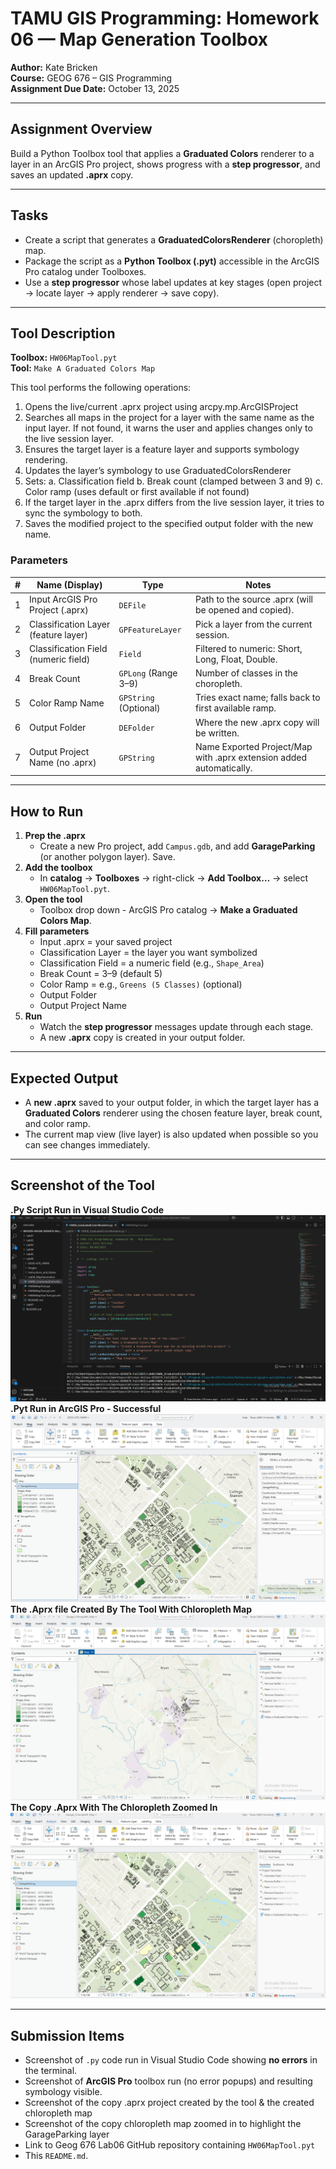 # TAMU GIS Programming: Homework 06 — Map Generation Toolbox

**Author:** Kate Bricken  
**Course:** GEOG 676 – GIS Programming  
**Assignment Due Date:** October 13, 2025

---

## Assignment Overview
Build a Python Toolbox tool that applies a **Graduated Colors** renderer to a layer in an ArcGIS Pro project, shows progress with a **step progressor**, and saves an updated **.aprx** copy.

---

## Tasks
- Create a script that generates a **GraduatedColorsRenderer** (choropleth) map.  
- Package the script as a **Python Toolbox (.pyt)** accessible in the ArcGIS Pro catalog under Toolboxes.  
- Use a **step progressor** whose label updates at key stages (open project -> locate layer -> apply renderer -> save copy).

---

## Tool Description

**Toolbox:** `HW06MapTool.pyt`  
**Tool:** `Make A Graduated Colors Map`  

This tool performs the following operations:  
1. Opens the live/current .aprx project using arcpy.mp.ArcGISProject
2. Searches all maps in the project for a layer with the same name as the input layer.
   If not found, it warns the user and applies changes only to the live session layer.
3. Ensures the target layer is a feature layer and supports symbology rendering.
4. Updates the layer’s symbology to use GraduatedColorsRenderer
5. Sets:
   a. Classification field
   b. Break count (clamped between 3 and 9)
   c. Color ramp (uses default or first available if not found)
6. If the target layer in the .aprx differs from the live session layer, it tries to sync the symbology to both.
7. Saves the modified project to the specified output folder with the new name.

### Parameters
| # | Name (Display) | Type | Notes |
|---|---|---|---|
| 1 | Input ArcGIS Pro Project (.aprx) | `DEFile` | Path to the source .aprx (will be opened and copied). |
| 2 | Classification Layer (feature layer) | `GPFeatureLayer` | Pick a layer from the current session. |
| 3 | Classification Field (numeric field) | `Field` | Filtered to numeric: Short, Long, Float, Double. |
| 4 | Break Count | `GPLong` (Range 3–9) | Number of classes in the choropleth. |
| 5 | Color Ramp Name | `GPString` (Optional) | Tries exact name; falls back to first available ramp. |
| 6 | Output Folder | `DEFolder` | Where the new .aprx copy will be written. |
| 7 | Output Project Name (no .aprx) | `GPString` | Name Exported Project/Map with .aprx extension added automatically. |

---

## How to Run
1. **Prep the .aprx**  
   - Create a new Pro project, add `Campus.gdb`, and add **GarageParking** (or another polygon layer). Save.
2. **Add the toolbox**  
   - In **catalog** -> **Toolboxes** → right-click → **Add Toolbox…** -> select `HW06MapTool.pyt`.
3. **Open the tool**  
   - Toolbox drop down - ArcGIS Pro catalog -> **Make a Graduated Colors Map**.
4. **Fill parameters**  
   - Input .aprx = your saved project  
   - Classification Layer = the layer you want symbolized  
   - Classification Field = a numeric field (e.g., `Shape_Area`)  
   - Break Count = 3–9 (default 5)  
   - Color Ramp = e.g., `Greens (5 Classes)` (optional)  
   - Output Folder
   - Output Project Name
5. **Run**  
   - Watch the **step progressor** messages update through each stage.
   - A new **.aprx** copy is created in your output folder.

---

## Expected Output
- A **new .aprx** saved to your output folder, in which the target layer has a **Graduated Colors** renderer using the chosen feature layer, break count, and color ramp.  
- The current map view (live layer) is also updated when possible so you can see changes immediately.

---

## Screenshot of the Tool
**.Py Script Run in Visual Studio Code**
![HW06 Screenshot #1](https://github.com/KTB2025/Bricken-Online-GEOG676-Fall2025/blob/67bcadf9c1f56af611c14de8d83a9cba011da450/Lab06/Images/SucessfulPyCodeRunVCS.png)
**.Pyt Run in ArcGIS Pro - Successful**
![HW06 Screenshot #2](https://github.com/KTB2025/Bricken-Online-GEOG676-Fall2025/blob/67bcadf9c1f56af611c14de8d83a9cba011da450/Lab06/Images/SuccessfulRunInArcGISPro.png)
**The .Aprx file Created By The Tool With Chloropleth Map**
![HW06 Screenshot #3](https://github.com/KTB2025/Bricken-Online-GEOG676-Fall2025/blob/4994e3e8c6667e9748c07f79b63611afac8d5d40/Lab06/Images/SuccessfulCopyProjectCreatedWithGCMap.png)
**The Copy .Aprx With The Chloropleth Zoomed In**
![HW06_Screenshot #4](https://github.com/KTB2025/Bricken-Online-GEOG676-Fall2025/blob/148553993349abd9b8706fb9c70108d69eab2556/Lab06/Images/SuccessfulCopyProjectCreatedWithGCMap_1.png)


---

## Submission Items
- Screenshot of `.py` code run in Visual Studio Code showing **no errors** in the terminal.  
- Screenshot of **ArcGIS Pro** toolbox run (no error popups) and resulting symbology visible.
- Screenshot of the copy .aprx project created by the tool & the created chloropleth map
- Screenshot of the copy chloropleth map zoomed in to highlight the GarageParking layer 
- Link to Geog 676 Lab06 GitHub repository containing `HW06MapTool.pyt`
- This `README.md`.  


